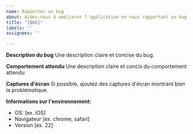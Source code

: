 ```yaml
---
name: Rapporter un bug
about: Aidez-nous à améliorer l'application en nous rapportant un bug
title: "[BUG]"
labels: ''
assignees: ''

---
```


**Description du bug**
Une description claire et concise du bug.

**Comportement attendu**
Une description claire et concis du comportement attendu

**Captures d'écran**
Si possible, ajoutez des captures d'écran montrant bien la problématique.

**Informations sur l'environnement:**
 - OS: [ex. iOS]
 - Navigateur [ex. chrome, safari]
 - Version [ex. 22]